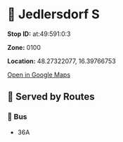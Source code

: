 # 🚉 Jedlersdorf S


**Stop ID:** at:49:591:0:3

**Zone:** 0100

**Location:** 48.27322077, 16.39766753

[Open in Google Maps](https://www.google.com/maps?q=48.27322077,16.39766753)

## 🚆 Served by Routes

### 🚌 Bus
- 36A